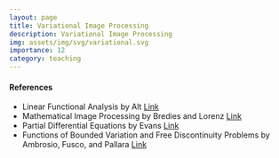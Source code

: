 ```yaml
---
layout: page
title: Variational Image Processing
description: Variational Image Processing
img: assets/img/svg/variational.svg
importance: 12
category: teaching
---
```


#### References

- Linear Functional Analysis  by Alt [Link](https://link.springer.com/book/10.1007/978-1-4471-7280-2)
- Mathematical Image Processing  by Bredies and Lorenz [Link](https://link.springer.com/book/10.1007/978-3-030-01458-2)
- Partial Differential Equations by Evans [Link](https://bookstore.ams.org/view?ProductCode=GSM/19.R)
- Functions of Bounded Variation and Free Discontinuity Problems by Ambrosio, Fusco, and Pallara [Link](https://global.oup.com/academic/product/functions-of-bounded-variation-and-free-discontinuity-problems-9780198502456?cc=de&lang=en&)



